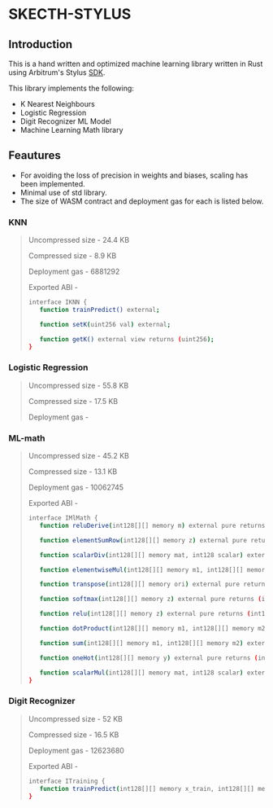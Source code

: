 # SKECTH-STYLUS

## Introduction

This is a hand written and optimized machine learning library written in Rust using Arbitrum's Stylus [SDK](https://docs.arbitrum.io/stylus/stylus-quickstart).

This library implements the following:

- K Nearest Neighbours
- Logistic Regression
- Digit Recognizer ML Model
- Machine Learning Math library

## Feautures

- For avoiding the loss of precision in weights and biases, scaling has been implemented.
- Minimal use of std library.
- The size of WASM contract and deployment gas for each is listed below.

### KNN

> Uncompressed size - 24.4 KB
>
> Compressed size - 8.9 KB
>
> Deployment gas - 6881292
>
>Exported ABI - 
>``` bash
>interface IKNN {
>    function trainPredict() external;
>
>    function setK(uint256 val) external;
>
>    function getK() external view returns (uint256);
>}
>```

### Logistic Regression

> Uncompressed size - 55.8 KB
>
> Compressed size - 17.5 KB
>
> Deployment gas -
>
>

### ML-math

> Uncompressed size - 45.2 KB
>
> Compressed size - 13.1 KB
>
> Deployment gas - 10062745
>
>Exported ABI - 
>``` bash
>interface IMlMath {
>    function reluDerive(int128[][] memory m) external pure returns (int128[][] memory);
>
>    function elementSumRow(int128[][] memory z) external pure returns (int128[][] memory);
>
>    function scalarDiv(int128[][] memory mat, int128 scalar) external pure returns (int128[][] memory);
>
>    function elementwiseMul(int128[][] memory m1, int128[][] memory m2) external pure returns (int128[][] memory);
>
>    function transpose(int128[][] memory ori) external pure returns (int128[][] memory);
>
>    function softmax(int128[][] memory z) external pure returns (int128[][] memory);
>
>    function relu(int128[][] memory z) external pure returns (int128[][] memory);
>
>    function dotProduct(int128[][] memory m1, int128[][] memory m2) external pure returns (int128[][] memory);
>
>    function sum(int128[][] memory m1, int128[][] memory m2) external pure returns (int128[][] memory);
>
>    function oneHot(int128[][] memory y) external pure returns (int128[][] memory);
>
>    function scalarMul(int128[][] memory mat, int128 scalar) external pure returns (int128[][] memory);
>}
> ```

### Digit Recognizer

> Uncompressed size - 52 KB
>
> Compressed size - 16.5 KB
>
> Deployment gas - 12623680
>
>Exported ABI - 
>``` bash
>interface ITraining {
>    function trainPredict(int128[][] memory x_train, int128[][] memory y_train) external returns (bool);
>}
>```
